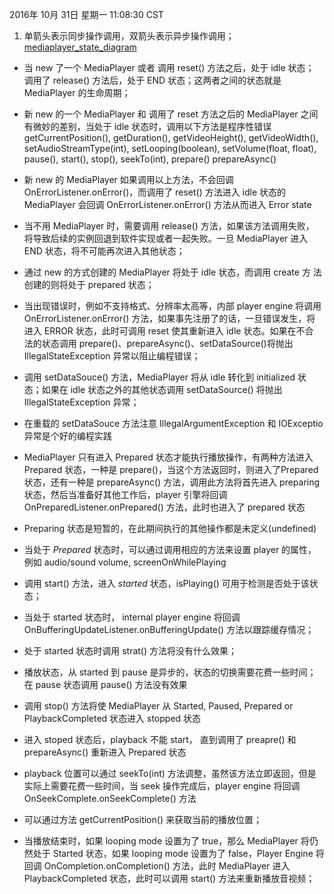 
2016年 10月 31日 星期一 11:08:30 CST

1. 单箭头表示同步操作调用，双箭头表示异步操作调用；
[mediaplayer_state_diagram](/home/linky/todolist/pic/mediaplayer_state_diagram.gif)


* 当 new 了一个 MediaPlayer 或者 调用 reset() 方法之后，处于 idle 状态；
   调用了 release() 方法后，处于 END 状态；这两者之间的状态就是
   MediaPlayer 的生命周期；
   
* 新 new 的一个 MediaPlayer 和 调用了 reset 方法之后的 MediaPlayer 之间
  有微妙的差别，当处于 idle 状态时，调用以下方法是程序性错误
  getCurrentPosition(), 
  getDuration(), 
  getVideoHeight(), 
  getVideoWidth(), 
  setAudioStreamType(int),
  setLooping(boolean), 
  setVolume(float, float), 
  pause(), 
  start(), 
  stop(), 
  seekTo(int), 
  prepare()
  prepareAsync()
  
* 新 new 的 MediaPlayer 如果调用以上方法，不会回调
  OnErrorListener.onError()，而调用了 reset() 方法进入 idle 状态的
  MediaPlayer 会回调 OnErrorListener.onError() 方法从而进入 Error state
  
* 当不用 MediaPlayer 时，需要调用 release() 方法，如果该方法调用失败，
  将导致后续的实例回退到软件实现或者一起失败。一旦 MediaPlayer 进入
  END 状态，将不可能再次进入其他状态；
  
* 通过 new 的方式创建的 MediaPlayer 将处于 idle 状态，而调用 create 方
  法创建的则将处于 prepared 状态；
  
* 当出现错误时，例如不支持格式、分辨率太高等，内部 player engine 将调用
  OnErrorListener.onError() 方法，如果事先注册了的话，一旦错误发生，将
  进入 ERROR 状态，此时可调用 reset 使其重新进入 idle 状态。如果在不合
  法的状态调用 prepare()、prepareAsync()、setDataSource()将抛出
  IllegalStateException 异常以阻止编程错误；

* 调用 setDataSouce() 方法，MediaPlayer 将从 idle 转化到 initialized 状
  态；如果在 idle 状态之外的其他状态调用 setDataSource() 将抛出
  IllegalStateException 异常；

* 在重载的 setDataSouce 方法注意 IllegalArgumentException 和
  IOExceptio 异常是个好的编程实践
  
* MediaPlayer 只有进入 Prepared 状态才能执行播放操作，有两种方法进入
  Prepared 状态，一种是 prepare()，当这个方法返回时，则进入了Prepared
  状态，还有一种是 prepareAsync() 方法，调用此方法将首先进入 preparing
  状态，然后当准备好其他工作后，player 引擎将回调
  OnPreparedListener.onPrepared() 方法，此时也进入了 prepared 状态
  
* Preparing 状态是短暂的，在此期间执行的其他操作都是未定义(undefined)

* 当处于 *Prepared* 状态时，可以通过调用相应的方法来设置 player 的属性，
  例如 audio/sound volume, screenOnWhilePlaying
  
* 调用 start() 方法，进入 *started* 状态，isPlaying() 可用于检测是否处于该状态；

* 当处于 started 状态时， internal player engine 将回调
  OnBufferingUpdateListener.onBufferingUpdate() 方法以跟踪缓存情况；
  
* 处于 started 状态时调用 strat() 方法将没有什么效果；

* 播放状态，从 started 到 pause 是异步的，状态的切换需要花费一些时间；
  在 pause 状态调用 pause() 方法没有效果
  
* 调用 stop() 方法将使 MediaPlayer 从 Started, Paused, Prepared or
  PlaybackCompleted 状态进入 stopped 状态
  
* 进入 stoped 状态后，playback 不能 start， 直到调用了 preapre() 和
  prepareAsync() 重新进入 Prepared 状态
  
* playback 位置可以通过 seekTo(int) 方法调整，虽然该方法立即返回，但是
  实际上需要花费一些时间，当 seek 操作完成后，player engine 将回调
  OnSeekComplete.onSeekComplete() 方法

* 可以通过方法 getCurrentPosition() 来获取当前的播放位置；

* 当播放结束时，如果 looping mode 设置为了 true，那么 MediaPlayer 将仍
  然处于 Started 状态，如果 looping mode 设置为了 false，Player Engine
  将回调 OnCompletion.onCompletion() 方法，此时 MediaPlayer 进入
  PlaybackCompleted 状态，此时可以调用 start() 方法来重新播放音视频；
  
  

  



  


